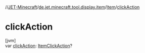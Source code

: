//[JET-Minecraft](../../../index.md)/[de.jet.minecraft.tool.display.item](../index.md)/[Item](index.md)/[clickAction](click-action.md)

# clickAction

[jvm]\
var [clickAction](click-action.md): [ItemClickAction](../../de.jet.minecraft.tool.display.item.action/-item-click-action/index.md)?
